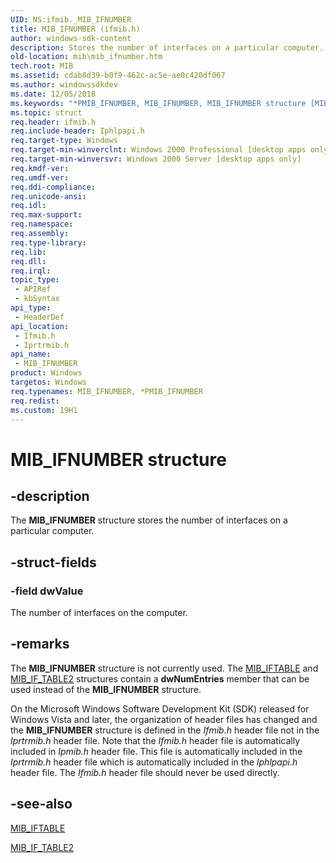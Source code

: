 ```yaml
---
UID: NS:ifmib._MIB_IFNUMBER
title: MIB_IFNUMBER (ifmib.h)
author: windows-sdk-content
description: Stores the number of interfaces on a particular computer.
old-location: mib\mib_ifnumber.htm
tech.root: MIB
ms.assetid: cdab8d39-b0f9-462c-ac5e-ae0c420df067
ms.author: windowssdkdev
ms.date: 12/05/2018
ms.keywords: "*PMIB_IFNUMBER, MIB_IFNUMBER, MIB_IFNUMBER structure [MIB], PMIB_IFNUMBER, PMIB_IFNUMBER structure pointer [MIB], _mpr_mib_ifnumber, ifmib/MIB_IFNUMBER, ifmib/PMIB_IFNUMBER, iprtrmib/MIB_IFNUMBER, iprtrmib/PMIB_IFNUMBER, mib.mib_ifnumber, rras.mib_ifnumber"
ms.topic: struct
req.header: ifmib.h
req.include-header: Iphlpapi.h
req.target-type: Windows
req.target-min-winverclnt: Windows 2000 Professional [desktop apps only]
req.target-min-winversvr: Windows 2000 Server [desktop apps only]
req.kmdf-ver: 
req.umdf-ver: 
req.ddi-compliance: 
req.unicode-ansi: 
req.idl: 
req.max-support: 
req.namespace: 
req.assembly: 
req.type-library: 
req.lib: 
req.dll: 
req.irql: 
topic_type:
 - APIRef
 - kbSyntax
api_type:
 - HeaderDef
api_location:
 - Ifmib.h
 - Iprtrmib.h
api_name:
 - MIB_IFNUMBER
product: Windows
targetos: Windows
req.typenames: MIB_IFNUMBER, *PMIB_IFNUMBER
req.redist: 
ms.custom: 19H1
---
```


# MIB_IFNUMBER structure


## -description


The 
<b>MIB_IFNUMBER</b> structure stores the number of interfaces on a particular computer.


## -struct-fields




### -field dwValue

The number of interfaces on the computer.


## -remarks



The <b>MIB_IFNUMBER</b> structure is not currently used. The <a href="https://msdn.microsoft.com/7c3ca3d0-b6fe-4e1c-858f-82ffb26622e7">MIB_IFTABLE</a> and <a href="https://msdn.microsoft.com/334078c6-afd0-4c53-838c-28bc3e1e8484">MIB_IF_TABLE2</a> structures contain a <b>dwNumEntries</b> member that can be used instead of the <b>MIB_IFNUMBER</b> structure.

On the Microsoft Windows Software Development Kit (SDK) released for Windows Vista and later, the organization of header files has changed and the <b>MIB_IFNUMBER</b> structure is defined in the <i>Ifmib.h</i> header file not in the <i>Iprtrmib.h</i> header file. Note that the <i>Ifmib.h</i> header file is automatically included in <i>Ipmib.h</i> header file. This file is automatically included in the <i>Iprtrmib.h</i> header file which is automatically included in the <i>Iphlpapi.h</i> header file. The <i>Ifmib.h</i> header file should never be used directly.




## -see-also




<a href="https://msdn.microsoft.com/7c3ca3d0-b6fe-4e1c-858f-82ffb26622e7">MIB_IFTABLE</a>



<a href="https://msdn.microsoft.com/334078c6-afd0-4c53-838c-28bc3e1e8484">MIB_IF_TABLE2</a>
 

 

